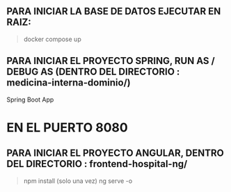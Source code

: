 ## PARA INICIAR LA BASE DE DATOS EJECUTAR EN RAIZ:
> docker compose up

## PARA INICIAR EL PROYECTO SPRING, RUN AS / DEBUG AS (DENTRO DEL DIRECTORIO : medicina-interna-dominio/)
  Spring Boot App
  # EN EL PUERTO 8080
  
## PARA INICIAR EL PROYECTO ANGULAR, DENTRO DEL DIRECTORIO : frontend-hospital-ng/
> npm install (solo una vez)
> ng serve -o

